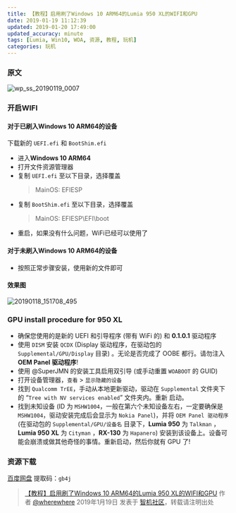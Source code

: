 ```yaml
---
title: 【教程】启用刷了Windows 10 ARM64的Lumia 950 XL的WIFI和GPU
date: 2019-01-19 11:12:39
updated: 2019-01-20 17:49:00
updated_accuracy: minute
tags: [Lumia, Win10, WOA, 资源, 教程, 玩机]
categories: 玩机
---
```

### 原文

![wp_ss_20190119_0007](https://github.com/user-attachments/assets/e25766ea-4bf7-42c1-93d2-3034a0a586b0)

### 开启WIFI

#### 对于已刷入Windows 10 ARM64的设备

下载新的 `UEFI.efi` 和 `BootShim.efi`

- 进入**Windows 10 ARM64**
- 打开文件资源管理器
- 复制 `UEFI.efi` 至以下目录，选择覆盖
  > MainOS: EFIESP
- 复制 `BootShim.efi` 至以下目录，选择覆盖
  > MainOS: EFIESP\EFI\boot
- 重启，如果没有什么问题，WiFi已经可以使用了<!--more-->

#### 对于未刷入Windows 10 ARM64的设备

- 按照正常步骤安装，使用新的文件即可

#### 效果图

![20190118_151708_495](https://github.com/user-attachments/assets/b153e8b0-25fd-4c64-948d-5e9a8f78d3fd)

### GPU install procedure for 950 XL

- 确保您使用的是新的 UEFI 和引导程序 (带有 WiFi 的) 和 **0.1.0.1** 驱动程序
- 使用 `DISM` 安装 `QCDX` (Display 驱动程序，在驱动包的 `Supplemental/GPU/Display` 目录) 。无论是否完成了 OOBE 都行。请勿注入 **OEM Panel 驱动程序**!
- 使用 @SuperJMN 的安装工具启用双引导 (或手动重置 `WOABOOT` 的 GUID)
- 打开设备管理器，`查看` > `显示隐藏的设备`
- 找到 `Qualcomm TrEE`，手动从本地更新驱动，驱动在 `Supplemental` 文件夹下的 “`Tree with NV services enabled`” 文件夹内。重新 启动。
- 找到未知设备 (ID 为 `MSHW1004`，一般在第六个未知设备左右，一定要确保是 `MSHW1004`，驱动安装完成后会显示为 `Nokia Panel`)，并将 `OEM Panel 驱动程序` (在驱动包的 `Supplemental/GPU/设备名` 目录下，**Lumia 950** 为 `Talkman` ，**Lumia 950 XL** 为 `Cityman` ，**RX-130** 为 `Hapanero`) 安装到该设备上。设备可能会崩溃或做其他奇怪的事情。重新启动，然后你就有 GPU 了!

### 资源下载

[百度网盘](https://pan.baidu.com/s/1hydYf9iiLUBzMXqPaoD7fg?pwd=gb4j) 提取码：`gb4j`

> [【教程】启用刷了Windows 10 ARM64的Lumia 950 XL的WIFI和GPU](https://bbs.wfun.com/thread-1020694-1-1.html) 作者 [@wherewhere](https://bbs.wfun.com/u/2850357) 2019年1月19日 发表于 [智机社区](https://bbs.wfun.com "WFun")，转载请注明出处
